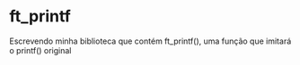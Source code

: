 # ft_printf
Escrevendo minha biblioteca que contém ft_printf(), uma função que imitará o printf() original
